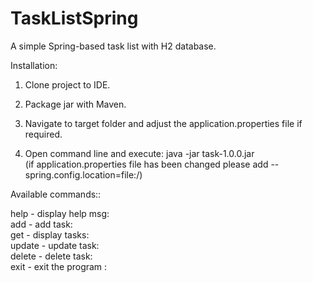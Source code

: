# TaskListSpring
A simple Spring-based task list with H2 database. <br>

Installation:<br>

1. Clone project to IDE.<br>

2. Package jar with Maven.<br>

3. Navigate to target folder and adjust the application.properties file if required. <br>

4. Open command line and execute: java -jar task-1.0.0.jar <br>
   (if application.properties file has been changed please add --spring.config.location=file:/<pathTofile>)
	
Available commands::<br>

help - display help msg:<br>
add - add task:<br>
get - display tasks:<br>
update - update task:<br>
delete - delete task:<br>
exit - exit the program :<br>
